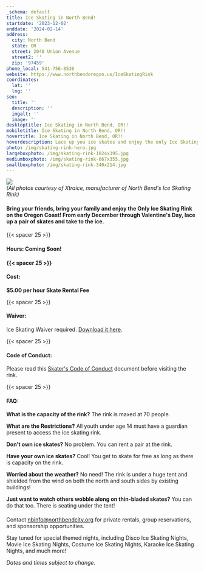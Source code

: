 ```yaml
---
_schema: default
title: Ice Skating in North Bend!
startdate: '2023-12-02'
enddate: '2024-02-14'
address:
  city: North Bend
  state: OR
  street: 2040 Union Avenue
  street2: ''
  zip: '97459'
phone_local: 541-756-8536
website: https://www.northbendoregon.us/IceSkatingRink
coordinates:
  lat: ''
  lng: ''
seo:
  title: ''
  description: ''
  imgalt: ''
  image: ''
desktoptitle: Ice Skating in North Bend, OR!!
mobiletitle: Ice Skating in North Bend, OR!!
hovertitle: Ice Skating in North Bend, OR!!
hoverdescription: Lace up you ice skates and enjoy the only Ice Skating on the Coast!
photo: /img/skating-rink-hero.jpg
largeboxphoto: /img/skating-rink-1024x395.jpg
mediumboxphoto: /img/skating-rink-667x355.jpg
smallboxphoto: /img/skating-rink-340x214.jpg
---
```

![](/img/skating-rink-1024x395.jpg)<br>*(All photos courtesy of Xtraice, manufacturer of North Bend's Ice Skating Rink)*

#### Bring your friends, bring your family and enjoy the Only Ice Skating Rink on the Oregon Coast! From early December through Valentine's Day, lace up a pair of skates and take to the ice.&nbsp;

{{< spacer 25 >}}

#### Hours: Coming Soon!



#### {{< spacer 25 >}}

#### Cost:

**$5.00 per hour Skate Rental Fee**

{{< spacer 25 >}}

#### Waiver:

Ice Skating Waiver required. [Download it here](/img/iceskatingwaiverform2013215120622am.pdf).

{{< spacer 25 >}}

#### Code of Conduct:

Please read this [Skater's Code of Conduct](/img/skaterscodeofconduct2013242120622am.pdf) document before visiting the rink.

{{< spacer 25 >}}

#### FAQ:

**What is the capacity of the rink?** The rink is maxed at 70 people.

**What are the Restrictions?** All youth under age 14 must have a guardian present to access the ice skating rink.

**Don't own ice skates?** No problem. You can rent a pair at the rink.

**Have your own ice skates?** Cool! You get to skate for free as long as there is capacity on the rink.

**Worried about the weather?** No need! The rink is under a huge tent and shielded from the wind on both the north and south sides by existing buildings!

**Just want to watch others wobble along on thin-bladed skates?** You can do that too. There is seating under the tent!

####

Contact [nbinfo@northbendcity.org](mailto:nbinfo@northbendcity.org) for private rentals, group reservations, and sponsorship opportunities.

Stay tuned for special themed nights, including Disco Ice Skating Nights, Movie Ice Skating Nights, Costume Ice Skating Nights, Karaoke Ice Skating Nights, and much more!

*Dates and times subject to change.*